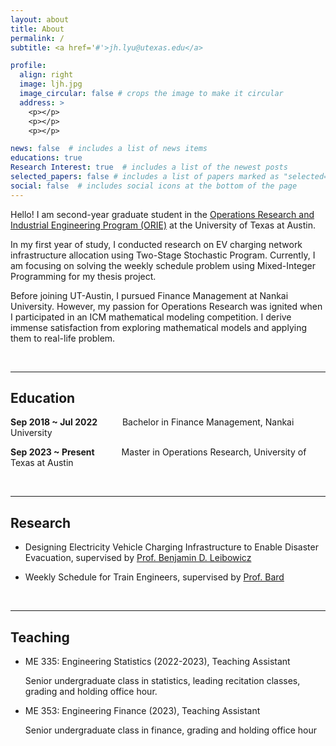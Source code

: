```yaml
---
layout: about
title: About
permalink: /
subtitle: <a href='#'>jh.lyu@utexas.edu</a>

profile:
  align: right
  image: ljh.jpg
  image_circular: false # crops the image to make it circular
  address: >
    <p></p>
    <p></p>
    <p></p>

news: false  # includes a list of news items
educations: true
Research Interest: true  # includes a list of the newest posts
selected_papers: false # includes a list of papers marked as "selected={true}"
social: false  # includes social icons at the bottom of the page
---
```


Hello! I am second-year graduate student in the [Operations Research and Industrial Engineering Program (ORIE)](https://www.orie.utexas.edu/) at the University of Texas at Austin. 

In my first year of study, I conducted research on EV charging network infrastructure allocation using Two-Stage Stochastic Program. Currently, I am focusing on solving the weekly schedule problem using Mixed-Integer Programming for my thesis project.

Before joining UT-Austin, I pursued Finance Management at Nankai University. However, my passion for Operations Research was ignited when I participated in an ICM mathematical modeling competition. I derive immense satisfaction from exploring mathematical models and applying them to real-life problem.

​        

---



## Education 

**Sep 2018 ~ Jul 2022**  &emsp; &emsp; Bachelor in Finance Management, Nankai University

**Sep 2023 ~  Present**     &ensp;&emsp;&emsp;    Master in Operations Research, University of Texas at Austin

​      

---



## Research

- Designing Electricity Vehicle Charging Infrastructure to Enable Disaster Evacuation, supervised by [Prof. Benjamin D. Leibowicz](https://sites.utexas.edu/leibowicz/)

- Weekly Schedule for Train Engineers, supervised by [Prof. Bard](https://www.me.utexas.edu/people/faculty-directory/bard)

​       

---



## Teaching

- ME 335: Engineering Statistics (2022-2023), Teaching Assistant

  Senior undergraduate class in statistics, leading recitation classes, grading and holding office hour.

- ME 353: Engineering Finance (2023), Teaching Assistant

  Senior undergraduate class in finance, grading and holding office hour

​         
